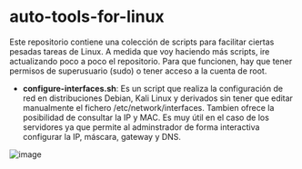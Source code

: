 # auto-tools-for-linux

Este repositorio contiene una colección de scripts para facilitar ciertas pesadas tareas de Linux. A medida que voy haciendo más scripts, ire actualizando poco a poco el repositorio. Para que funcionen, hay que tener permisos de superusuario (sudo) o tener acceso a la cuenta de root.

- **configure-interfaces.sh**: Es un script que realiza la configuración de red en distribuciones Debian, Kali Linux y derivados sin tener que editar manualmente el fichero /etc/network/interfaces. Tambien ofrece la posibilidad de consultar la IP y MAC. Es muy útil en el caso de los servidores ya que permite al adminstrador de forma interactiva configurar la IP, máscara, gateway y DNS.

![image](https://github.com/tulioober019/auto-tools-for-linux/assets/134515143/9a365ff2-7d69-4ea3-b2e2-2c37077184e2)
